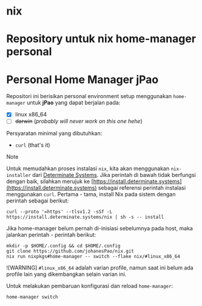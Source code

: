 # nix
Repository untuk nix home-manager personal
=======
# Personal Home Manager jPao
Repositori ini berisikan personal environment setup menggunakan `home-manager` untuk **jPao** yang dapat berjalan pada:
- [x] linux x86_64
- [ ] ~~darwin~~ (*probably will never work on this one hehe*)

Persyaratan minimal yang dibutuhkan:
- `curl` (that's it)

> [!NOTE]
> Untuk memudahkan proses instalasi `nix`, kita akan menggunakan `nix-installer` dari [Determinate Systems](https://determinate.systems/). Jika perintah di bawah tidak berfungsi dengan baik, silahkan merujuk ke [https://install.determinate.systems](https://install.determinate.systems) sebagai referensi perintah instalasi menggunakan `curl`.
Pertama - tama, install Nix pada sistem dengan perintah sebagai berikut:
```
curl --proto '=https' --tlsv1.2 -sSf -L https://install.determinate.systems/nix | sh -s -- install
```

Jika home-manager belum pernah di-inisiasi sebelumnya pada host, maka jalankan perintah - perintah berikut:
```
mkdir -p $HOME/.config && cd $HOME/.config
git clone https://github.com/johanesPao/nix.git
nix run nixpkgs#home-manager -- switch --flake nix/#linux_x86_64
```
![WARNING]
`#linux_x86_64` adalah varian profile, namun saat ini belum ada profile lain yang dikembangkan selain varian ini.

Untuk melakukan pembaruan konfigurasi dan reload `home-manager`:
```
home-manager switch
```
